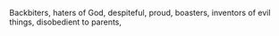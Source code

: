 Backbiters, haters of God, despiteful, proud, boasters, inventors of evil things, disobedient to parents,
